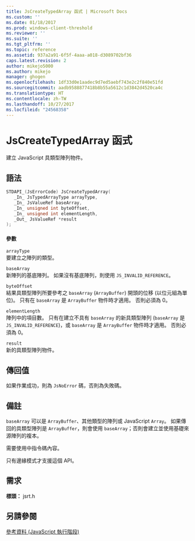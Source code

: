 ```yaml
---
title: JsCreateTypedArray 函式 | Microsoft Docs
ms.custom: ''
ms.date: 01/18/2017
ms.prod: windows-client-threshold
ms.reviewer: ''
ms.suite: ''
ms.tgt_pltfrm: ''
ms.topic: reference
ms.assetid: 937a2a91-6f5f-4aaa-a018-d3089702bf36
caps.latest.revision: 2
author: mikejo5000
ms.author: mikejo
manager: ghogen
ms.openlocfilehash: 1df33d0e1aadec9d7ed5aebf743e2c2f840e51fd
ms.sourcegitcommit: aadb9588877418b8b55a5612c1d3842d4520ca4c
ms.translationtype: HT
ms.contentlocale: zh-TW
ms.lasthandoff: 10/27/2017
ms.locfileid: "24568358"
---
```

# <a name="jscreatetypedarray-function"></a>JsCreateTypedArray 函式
建立 JavaScript 具類型陣列物件。  
  
## <a name="syntax"></a>語法  
  
```cpp  
STDAPI_(JsErrorCode) JsCreateTypedArray(  
   _In_ JsTypedArrayType arrayType,  
   _In_ JsValueRef baseArray,  
   _In_ unsigned int byteOffset,  
   _In_ unsigned int elementLength,  
   _Out_ JsValueRef *result  
);  
```  
  
#### <a name="parameters"></a>參數  
 `arrayType`  
 要建立之陣列的類型。  
  
 `baseArray`  
 新陣列的基底陣列。 如果沒有基底陣列，則使用 `JS_INVALID_REFERENCE`。  
  
 `byteOffset`  
 結果具類型陣列所要參考之 `baseArray` (`ArrayBuffer`) 開頭的位移 (以位元組為單位)。 只有在 `baseArray` 是 `ArrayBuffer` 物件時才適用。 否則必須為 0。  
  
 `elementLength`  
 陣列中的項目數。 只有在建立不具有 `baseArray` 的新具類型陣列 (`baseArray` 是 `JS_INVALID_REFERENCE`)，或 `baseArray` 是 `ArrayBuffer` 物件時才適用。 否則必須為 0。  
  
 `result`  
 新的具類型陣列物件。  
  
## <a name="return-value"></a>傳回值  
 如果作業成功，則為 `JsNoError` 碼，否則為失敗碼。  
  
## <a name="remarks"></a>備註  
 `baseArray` 可以是 `ArrayBuffer`、其他類型的陣列或 JavaScript `Array`。 如果傳回的具類型陣列是 `ArrayBuffer`，則會使用 `baseArray`；否則會建立並使用基礎來源陣列的複本。  
  
 需要使用中指令碼內容。  
  
 只有邊緣模式才支援這個 API。  
  
## <a name="requirements"></a>需求  
 **標頭：** jsrt.h  
  
## <a name="see-also"></a>另請參閱  
 [參考資料 (JavaScript 執行階段)](../chakra-hosting/reference-javascript-runtime.md)